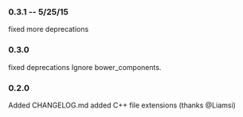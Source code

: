 
### 0.3.1 -- 5/25/15
  fixed more deprecations

### 0.3.0

  fixed deprecations
  Ignore bower_components.

### 0.2.0
  Added CHANGELOG.md
  added C++ file extensions (thanks @Liamsi)
